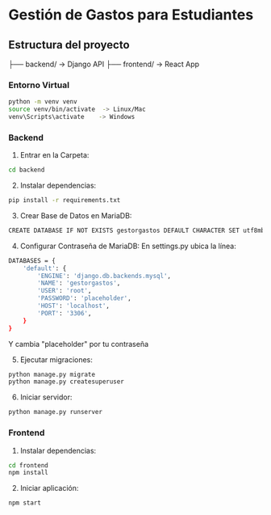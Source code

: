# Gestión de Gastos para Estudiantes

## Estructura del proyecto
├── backend/       -> Django API
├── frontend/      -> React App

### Entorno Virtual
```bash
python -m venv venv
source venv/bin/activate  -> Linux/Mac
venv\Scripts\activate    -> Windows
```

### Backend
1. Entrar en la Carpeta:
```bash
cd backend
```

2. Instalar dependencias:
```bash
pip install -r requirements.txt
```

3. Crear Base de Datos en MariaDB:
```bash
CREATE DATABASE IF NOT EXISTS gestorgastos DEFAULT CHARACTER SET utf8mb4 COLLATE utf8mb4_general_ci;
```

4. Configurar Contraseña de MariaDB:
En settings.py ubica la línea:
```bash
DATABASES = {
    'default': {
        'ENGINE': 'django.db.backends.mysql',
        'NAME': 'gestorgastos',
        'USER': 'root',
        'PASSWORD': 'placeholder',
        'HOST': 'localhost',
        'PORT': '3306',
    }
}
```
Y cambia "placeholder" por tu contraseña

5. Ejecutar migraciones:
```bash
python manage.py migrate
python manage.py createsuperuser
```
6. Iniciar servidor:
```bash
python manage.py runserver
```
### Frontend
1. Instalar dependencias:
```bash
cd frontend
npm install
```

2. Iniciar aplicación:
```bash
npm start
```